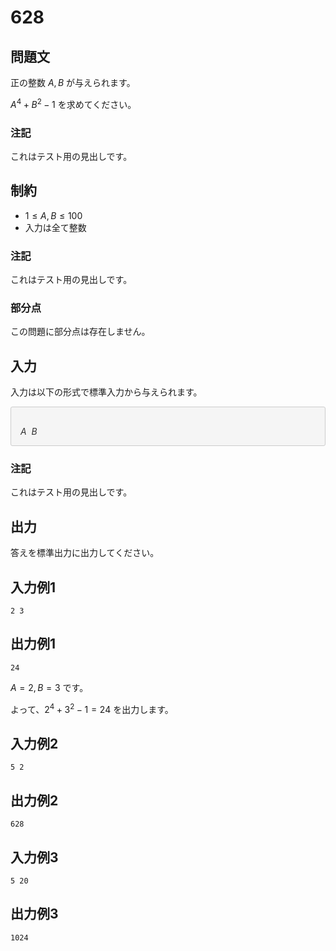 # 628

## 問題文

正の整数 $A, B$ が与えられます。

$A^4 + B^2 - 1$ を求めてください。

### 注記

これはテスト用の見出しです。

## 制約

- $1 \leq A, B \leq 100$
- 入力は全て整数

### 注記

これはテスト用の見出しです。

### 部分点

この問題に部分点は存在しません。

## 入力

入力は以下の形式で標準入力から与えられます。

<div style="background: #f5f5f5; border: 1px #ccc solid; 2px 3px 0 #ddd; font-size: 100%; padding: 16px 0 0 15px; color: #333; border-radius: 3px">
    
$A\ \ B$

</div>

### 注記

これはテスト用の見出しです。

## 出力

答えを標準出力に出力してください。

## 入力例1

```
2 3
```

## 出力例1

```
24
```

$A = 2, B = 3$ です。

よって、$2^4 + 3^2 -1 = 24$ を出力します。

## 入力例2

```
5 2
```

## 出力例2

```
628
```

## 入力例3

```
5 20
```

## 出力例3

```
1024
```